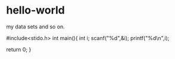# hello-world
my data sets and so on.

#include<stido.h>
int main(){
  int i;
  scanf("%d",&i);
  printf("%d\n",i);
  
  return 0;
}
